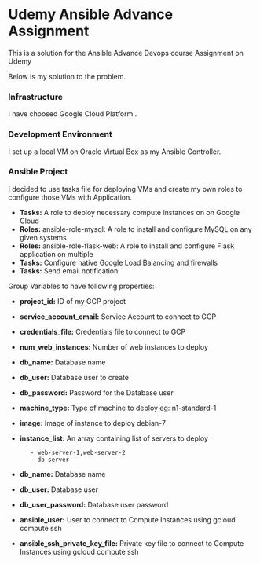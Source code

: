 # Udemy Ansible Advance Assignment

This is a solution for the Ansible Advance Devops course Assignment on Udemy

Below is my solution to the problem. 

### Infrastructure 
 
I have choosed Google Cloud Platform .

### Development Environment

I set up a local VM on Oracle Virtual Box as my Ansible Controller.

### Ansible Project

I decided to use tasks file for deploying VMs and create my own roles to configure those VMs with Application.

- **Tasks:** A role to deploy necessary compute instances on on Google Cloud
- **Roles:** ansible-role-mysql: A role to install and configure MySQL on any given systems
- **Roles:** ansible-role-flask-web: A role to install and configure Flask application on multiple 
- **Tasks:** Configure native Google Load Balancing and firewalls
- **Tasks:** Send email notification

Group Variables to have following properties:

- **project_id:**  ID of my GCP project
- **service_account_email:**  Service Account to connect to GCP
- **credentials_file:**  Credentials file to connect to GCP
- **num_web_instances:**  Number of web instances to deploy
- **db_name:** Database name
- **db_user:** Database user to create
- **db_password:** Password for the Database user
- **machine_type:** Type of machine to deploy eg: n1-standard-1  
- **image:** Image of instance to deploy debian-7
- **instance_list:** An array containing list of servers to deploy
    
         - web-server-1,web-server-2
         - db-server
- **db_name:** Database name
- **db_user:** Database user
- **db_user_password:** Database user password
- **ansible_user:** User to connect to Compute Instances using gcloud compute ssh
- **ansible_ssh_private_key_file:** Private key file to connect to Compute Instances using gcloud compute ssh
